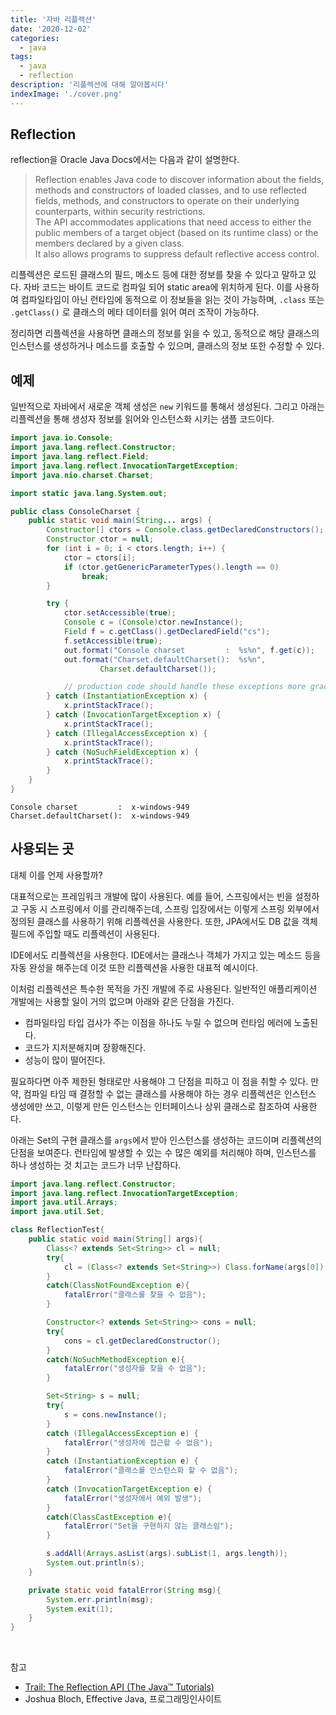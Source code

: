 ```yaml
---
title: '자바 리플렉션'
date: '2020-12-02'
categories:
  - java
tags:
  - java
  - reflection
description: '리플렉션에 대해 알아봅시다'
indexImage: './cover.png'
---
```


## Reflection  

reflection을 Oracle Java Docs에서는 다음과 같이 설명한다.  

> Reflection enables Java code to discover information about the fields, methods and constructors of loaded classes, and to use reflected fields, methods, and constructors to operate on their underlying counterparts, within security restrictions.  
> The API accommodates applications that need access to either the public members of a target object (based on its runtime class) or the members declared by a given class.  
> It also allows programs to suppress default reflective access control.  

리플렉션은 로드된 클래스의 필드, 메소드 등에 대한 정보를 찾을 수 있다고 말하고 있다. 
자바 코드는 바이트 코드로 컴파일 되어 static area에 위치하게 된다. 
이를 사용하여 컴파일타임이 아닌 런타임에 동적으로 이 정보들을 읽는 것이 가능하며, 
```.class``` 또는 ```.getClass()``` 로 클래스의 메타 데이터를 읽어 여러 조작이 가능하다.

정리하면 리플렉션을 사용하면 클래스의 정보를 읽을 수 있고, 
동적으로 해당 클래스의 인스턴스를 생성하거나 메소드를 호출할 수 있으며, 
클래스의 정보 또한 수정할 수 있다.

## 예제  

일반적으로 자바에서 새로운 객체 생성은 ```new``` 키워드를 통해서 생성된다. 
그리고 아래는 리플렉션을 통해 생성자 정보를 읽어와 인스턴스화 시키는 샘플 코드이다.

``` java
import java.io.Console;
import java.lang.reflect.Constructor;
import java.lang.reflect.Field;
import java.lang.reflect.InvocationTargetException;
import java.nio.charset.Charset;

import static java.lang.System.out;

public class ConsoleCharset {
    public static void main(String... args) {
        Constructor[] ctors = Console.class.getDeclaredConstructors();
        Constructor ctor = null;
        for (int i = 0; i < ctors.length; i++) {
            ctor = ctors[i];
            if (ctor.getGenericParameterTypes().length == 0)
                break;
        }

        try {
            ctor.setAccessible(true);
            Console c = (Console)ctor.newInstance();
            Field f = c.getClass().getDeclaredField("cs");
            f.setAccessible(true);
            out.format("Console charset         :  %s%n", f.get(c));
            out.format("Charset.defaultCharset():  %s%n",
                    Charset.defaultCharset());

            // production code should handle these exceptions more gracefully
        } catch (InstantiationException x) {
            x.printStackTrace();
        } catch (InvocationTargetException x) {
            x.printStackTrace();
        } catch (IllegalAccessException x) {
            x.printStackTrace();
        } catch (NoSuchFieldException x) {
            x.printStackTrace();
        }
    }
}
```

```
Console charset         :  x-windows-949
Charset.defaultCharset():  x-windows-949
```

## 사용되는 곳  

대체 이를 언제 사용할까?   

대표적으로는 프레임워크 개발에 많이 사용된다. 
예를 들어, 스프링에서는 빈을 설정하고 구동 시 스프링에서 이를 관리해주는데, 
스프링 입장에서는 이렇게 스프링 외부에서 정의된 클래스를 사용하기 위해 리플렉션을 사용한다. 
또한, JPA에서도 DB 값을 객체 필드에 주입할 때도 리플렉션이 사용된다.  

IDE에서도 리플렉션을 사용한다. 
IDE에서는 클래스나 객체가 가지고 있는 메소드 등을 자동 완성을 해주는데 
이것 또한 리플렉션을 사용한 대표적 예시이다. 

이처럼 리플렉션은 특수한 목적을 가진 개발에 주로 사용된다.
일반적인 애플리케이션 개발에는 사용할 일이 거의 없으며 아래와 같은 단점을 가진다.

- 컴파일타임 타입 검사가 주는 이점을 하나도 누릴 수 없으며 런타임 에러에 노출된다.
- 코드가 지저분해지며 장황해진다.
- 성능이 많이 떨어진다. 

필요하다면 아주 제한된 형태로만 사용해야 그 단점을 피하고 이 점을 취할 수 있다. 
만약, 컴파일 타임 때 결정할 수 없는 클래스를 사용해야 하는 경우 
리플렉션은 인스턴스 생성에만 쓰고, 이렇게 만든 인스턴스는 인터페이스나 상위 클래스로 참조하여 사용한다. 

아래는 Set의 구현 클래스를 ```args```에서 받아 인스턴스를 생성하는 코드이며 리플렉션의 단점을 보여준다. 
런타임에 발생할 수 있는 수 많은 예외를 처리해야 하며, 인스턴스를 하나 생성하는 것 치고는 코드가 너무 난잡하다.

``` java
import java.lang.reflect.Constructor;
import java.lang.reflect.InvocationTargetException;
import java.util.Arrays;
import java.util.Set;

class ReflectionTest{
    public static void main(String[] args){
        Class<? extends Set<String>> cl = null;
        try{
            cl = (Class<? extends Set<String>>) Class.forName(args[0]);
        }
        catch(ClassNotFoundException e){
            fatalError("클래스를 찾을 수 없음");
        }

        Constructor<? extends Set<String>> cons = null;
        try{
            cons = cl.getDeclaredConstructor();
        }
        catch(NoSuchMethodException e){
            fatalError("생성자를 찾을 수 없음");
        }

        Set<String> s = null;
        try{
            s = cons.newInstance();
        }
        catch (IllegalAccessException e) {
            fatalError("생성자에 접근할 수 없음");
        }
        catch (InstantiationException e) {
            fatalError("클래스를 인스턴스화 할 수 없음");
        }
        catch (InvocationTargetException e) {
            fatalError("생성자에서 예외 발생");
        }
        catch(ClassCastException e){
            fatalError("Set을 구현하지 않는 클래스임");
        }

        s.addAll(Arrays.asList(args).subList(1, args.length));
        System.out.println(s);
    }

    private static void fatalError(String msg){
        System.err.println(msg);
        System.exit(1);
    }
}
```

<br/>

참고
- [Trail: The Reflection API (The Java™ Tutorials)](https://docs.oracle.com/javase/tutorial/reflect/)   
- Joshua Bloch, Effective Java, 프로그래밍인사이트 